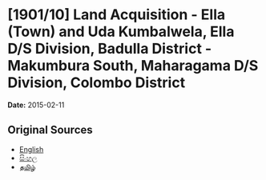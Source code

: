 # [1901/10] Land Acquisition - Ella (Town) and Uda Kumbalwela, Ella D/S Division, Badulla District - Makumbura South, Maharagama D/S Division, Colombo District

**Date:** 2015-02-11

## Original Sources

- [English](https://documents.gov.lk/view/extra-gazettes/2015/2/1901-10_E.pdf)
- [සිංහල](https://documents.gov.lk/view/extra-gazettes/2015/2/1901-10_S.pdf)
- [தமிழ்](https://documents.gov.lk/view/extra-gazettes/2015/2/1901-10_T.pdf)
